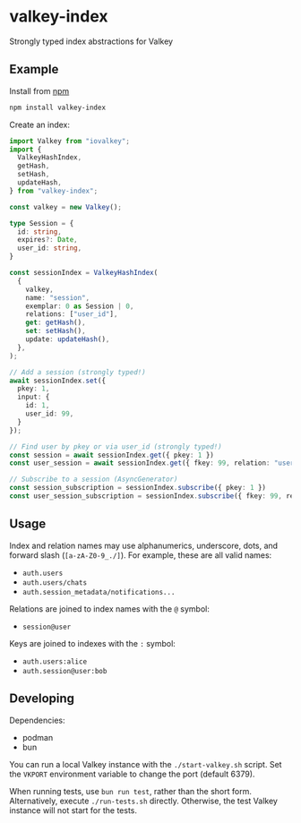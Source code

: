# valkey-index

Strongly typed index abstractions for Valkey


## Example

Install from [npm](https://www.npmjs.com/package/valkey-index)

```bash
npm install valkey-index
```

Create an index:

```ts
import Valkey from "iovalkey";
import {
  ValkeyHashIndex,
  getHash,
  setHash,
  updateHash,
} from "valkey-index";

const valkey = new Valkey();

type Session = {
  id: string,
  expires?: Date,
  user_id: string,
}

const sessionIndex = ValkeyHashIndex(
  {
    valkey,
    name: "session",
    exemplar: 0 as Session | 0,
    relations: ["user_id"],
    get: getHash(),
    set: setHash(),
    update: updateHash(),
  },
);

// Add a session (strongly typed!)
await sessionIndex.set({
  pkey: 1,
  input: {
    id: 1,
    user_id: 99,
  }
});

// Find user by pkey or via user_id (strongly typed!)
const session = await sessionIndex.get({ pkey: 1 })
const user_session = await sessionIndex.get({ fkey: 99, relation: "user_id" })

// Subscribe to a session (AsyncGenerator)
const session_subscription = sessionIndex.subscribe({ pkey: 1 })
const user_session_subscription = sessionIndex.subscribe({ fkey: 99, relation: "user_id" })
```


## Usage

Index and relation names may use alphanumerics, underscore, dots, and forward slash (`[a-zA-Z0-9_./]`).
For example, these are all valid names:
* `auth.users`
* `auth.users/chats`
* `auth.session_metadata/notifications...`

Relations are joined to index names with the `@` symbol:
* `session@user`

Keys are joined to indexes with the `:` symbol:
* `auth.users:alice`
* `auth.session@user:bob`


## Developing

Dependencies:
* podman
* bun

You can run a local Valkey instance with the `./start-valkey.sh` script.
Set the `VKPORT` environment variable to change the port (default 6379).

When running tests, use `bun run test`, rather than the short form.
Alternatively, execute `./run-tests.sh` directly.
Otherwise, the test Valkey instance will not start for the tests.